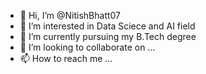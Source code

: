 - 👋 Hi, I’m @NitishBhatt07
- 👀 I’m interested in Data Sciece and AI field
- 🌱 I’m currently pursuing my B.Tech degree 
- 💞️ I’m looking to collaborate on ...
- 📫 How to reach me ...

<!---
NitishBhatt07/NitishBhatt07 is a ✨ special ✨ repository because its `README.md` (this file) appears on your GitHub profile.
You can click the Preview link to take a look at your changes.
--->

